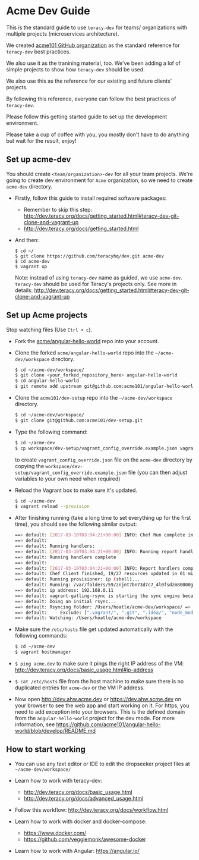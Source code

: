 # Acme Dev Guide

This is the standard guide to use `teracy-dev` for teams/ organizations with multiple projects
(microservices architecture).

We created [acme101 GitHub organization](https://github.com/acme101) as the standard reference for
`teracy-dev` best practices.

We also use it as the tranining material, too. We've been adding a lof of simple projects to show
how `teracy-dev` should be used.

We also use this as the reference for our existing and future clients' projects.

By following this reference, everyone can follow the best practices of `teracy-dev`.


Please follow this getting started guide to set up the development environment.

Please take a cup of coffee with you, you mostly don't have to do anything but wait for the result,
enjoy!

## Set up acme-dev

You should create `<team/organization>-dev` for all your team projects. We're going to create dev
environment for `Acme` organization, so we need to create `acme-dev` directory.

- Firstly, follow this guide to install required software packages:
    + Remember to skip this step:
      http://dev.teracy.org/docs/getting_started.html#teracy-dev-git-clone-and-vagrant-up
    + http://dev.teracy.org/docs/getting_started.html

- And then:

    ```
    $ cd ~/
    $ git clone https://github.com/teracyhq/dev.git acme-dev
    $ cd acme-dev
    $ vagrant up
    ```
    
    Note: instead of using `teracy-dev` name as guided, we use `acme-dev`. `teracy-dev` should
    be used for Teracy's projects only.
    See more in details: http://dev.teracy.org/docs/getting_started.html#teracy-dev-git-clone-and-vagrant-up


## Set up Acme projects

Stop watching files (Use `Ctrl + c`).

- Fork the [acme/angular-hello-world](https://github.com/acme101/angular-hello-world) repo into your
  account.

- Clone the forked `acme/angular-hello-world` repo into the `~/acme-dev/workspace` directory.

    ```bash
    $ cd ~/acme-dev/workspace/
    $ git clone <your_forked_repository_here> angular-hello-world
    $ cd angular-hello-world
    $ git remote add upstream git@github.com:acme101/angular-hello-world.git
    ```

- Clone the `acme101/dev-setup` repo into the `~/acme-dev/workspace` directory.

    ```bash
    $ cd ~/acme-dev/workspace/
    $ git clone git@github.com:acme101/dev-setup.git
    ```

- Type the following command:
    
    ```bash
    $ cd ~/acme-dev
    $ cp workspace/dev-setup/vagrant_config_override.example.json vagrant_config_override.json
    ```
  to create `vagrant_config_override.json` file on the `acme-dev` directory by copying the
  `workspace/dev-setup/vagrant_config_override.example.json` file (you can then adjust variables
  to your own need when required)


- Reload the Vagrant box to make sure it's updated.

    ```bash
    $ cd ~/acme-dev
    $ vagrant reload --provision
    ```

- After finishing running (take a long time to set everything up for the first time), you should
  see the following similar output:

    ```bash
    ==> default: [2017-03-10T03:04:21+00:00] INFO: Chef Run complete in 115.040022137 seconds
    ==> default: 
    ==> default: Running handlers:
    ==> default: [2017-03-10T03:04:21+00:00] INFO: Running report handlers
    ==> default: Running handlers complete
    ==> default: 
    ==> default: [2017-03-10T03:04:21+00:00] INFO: Report handlers complete
    ==> default: Chef Client finished, 19/27 resources updated in 01 minutes 56 seconds
    ==> default: Running provisioner: ip (shell)...
        default: Running: /var/folders/59/znjnt7bn73d7c7_4l0fsdzm80000gn/T/vagrant-shell20170310-39691-41628j.sh
    ==> default: ip address: 192.168.0.11
    ==> default: vagrant-gatling-rsync is starting the sync engine because you have at least one rsync folder. To disable this behavior, set `config.gatling.rsync_on_startup = false` in your Vagrantfile.
    ==> default: Doing an initial rsync...
    ==> default: Rsyncing folder: /Users/hoatle/acme-dev/workspace/ => /home/vagrant/workspace
    ==> default:   - Exclude: [".vagrant/", ".git", ".idea/", "node_modules/", "bower_components/", ".npm/"]
    ==> default: Watching: /Users/hoatle/acme-dev/workspace
    ```

- Make sure the ``/etc/hosts`` file get updated automatically with the following commands:

    ```bash
    $ cd ~/acme-dev
    $ vagrant hostmanager
    ```

- `$ ping acme.dev` to make sure it pings the right IP address of the VM:
   http://dev.teracy.org/docs/basic_usage.html#ip-address

- `$ cat /etc/hosts` file from the host machine to make sure there is no duplicated entries for
  `acme-dev` or the VM IP address.

- Now open http://dev.ahw.acme.dev or https://dev.ahw.acme.dev on your browser to see the web
  app and start working on it. For https, you need to add exception into your browsers. This is the
  defined domain from the `angular-hello-world` project for the dev mode. For more information,
  see https://github.com/acme101/angular-hello-world/blob/develop/README.md

## How to start working

- You can use any text editor or IDE to edit the dropseeker project files
  at `~/acme-dev/workspace/`

- Learn how to work with teracy-dev:

  + http://dev.teracy.org/docs/basic_usage.html
  + http://dev.teracy.org/docs/advanced_usage.html

- Follow this workflow: http://dev.teracy.org/docs/workflow.html

- Learn how to work with docker and docker-compose:

  + https://www.docker.com/
  + https://github.com/veggiemonk/awesome-docker

- Learn how to work with Angular: https://angular.io/
 
